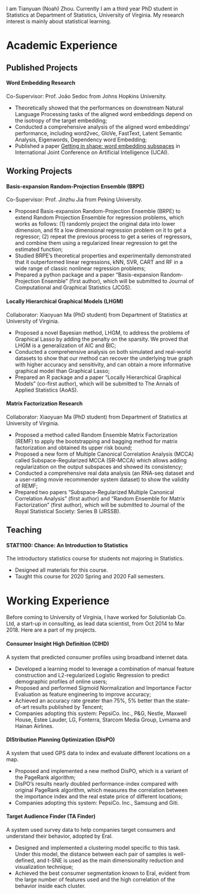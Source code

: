 


I am Tianyuan (Noah) Zhou. Currently I am a third year PhD student in Statistics at Department of Statistics, University of Virginia. My research interest is mainly about statistical learning. 

# Academic Experience

## Published Projects

#### Word Embedding Research    

Co-Supervisor: Prof. João Sedoc from Johns Hopkins University.
*	Theoretically showed that the performances on downstream Natural Language Processing tasks of the aligned word embeddings depend on the isotropy of the target embedding;
*	Conducted a comprehensive analysis of the aligned word embeddings’ performance, including word2vec, GloVe, FastText, Latent Semantic Analysis, Eigenwords, Dependency word Embedding; 
*	Published a paper [Getting in shape: word embedding subspaces](https://jrodu.github.io/files/IJCAI_2019_Word_Embedding_Subspaces.pdf) in International Joint Conference on Artificial Intelligence (IJCAI). 

## Working Projects

#### Basis-expansion Random-Projection Ensemble (BRPE)                               
Co-Supervisor: Prof. Jinzhu Jia from Peking University.
*	Proposed Basis-expansion Random-Projection Ensemble (BRPE) to extend Random Projection Ensemble for regression problems, which works as follows: (1) randomly project the original data into lower dimension, and fit a low dimensional regression problem on it to get a regressor; (2) repeat the previous process to get a series of regressors, and combine them using a regularized linear regression to get the estimated function;
*	Studied BRPE’s theoretical properties and experimentally demonstrated that it outperformed linear regressions, kNN, SVR, CART and RF in a wide range of classic nonlinear regression problems;
*	Prepared a python package and a paper “Basis-expansion Random-Projection Ensemble” (first author), which will be submitted to Journal of Computational and Graphical Statistics (JCGS).

#### Locally Hierarchical Graphical Models (LHGM)                                  
Collaborator: Xiaoyuan Ma (PhD student) from Department of Statistics at University of Virginia.
*	Proposed a novel Bayesian method, LHGM, to address the problems of Graphical Lasso by adding the penalty on the sparsity. We proved that LHGM is a generalization of AIC and BIC;
*	Conducted a comprehensive analysis on both simulated and real-world datasets to show that our method can recover the underlying true graph with higher accuracy and sensitivity, and can obtain a more informative graphical model than Graphical Lasso;
*	Prepared an R package and a paper “Locally Hierarchical Graphical Models” (co-first author), which will be submitted to The Annals of Applied Statistics (AoAS).

#### Matrix Factorization Research                                               
Collaborator: Xiaoyuan Ma (PhD student) from Department of Statistics at University of Virginia.
*	Proposed a method called Random Ensemble Matrix Factorization (REMF) to apply the bootstrapping and bagging method for matrix factorization and obtained its upper risk bound;
*	Proposed a new form of Multiple Canonical Correlation Analysis (MCCA) called Subspace-Regularized MCCA (SR-MCCA) which allows adding regularization on the output subspaces and showed its consistency;
*	Conducted a comprehensive real data analysis (an RNA-seq dataset and a user-rating movie recommender system dataset) to show the validity of REMF;
*	Prepared two papers “Subspace-Regularized Multiple Canonical Correlation Analysis” (first author) and “Random Ensemble for Matrix Factorization” (first author), which will be submitted to Journal of the Royal Statistical Society: Series B (JRSSB).


## Teaching

#### STAT1100: Chance: An Introduction to Statistics
The introductory statistics course for students not majoring in Statistics. 
* Designed all materials for this course.
* Taught this course for 2020 Spring and 2020 Fall semesters. 


# Working Experience
Before coming to University of Virginia, I have worked for Solutionlab Co. Ltd, a start-up in consulting, as lead data scientist, from Oct 2014 to Mar 2018. Here are a part of my projects. 

#### Consumer Insight High Definition (CIHD)
A system that predicted consumer profiles using broadband internet data. 
*	Developed a learning model to leverage a combination of manual feature construction and L2-regularized Logistic Regression to predict demographic profiles of online users;
* Proposed and performed Sigmoid Normalization and Importance Factor Evaluation as feature engineering to improve accuracy; 
*	Achieved an accuracy rate greater than 75%, 5% better than the state-of-art results published by Tencent; 
*	Companies adopting this system: PepsiCo. Inc., P&G, Nestle, Maxwell House, Estee Lauder, LG, Fonterra, Starcom Media Group, Lvmama and Hainan Airlines.

#### DIStribution Planning Optimization (DisPO)                                     
A system that used GPS data to index and evaluate different locations on a map.
*	Proposed and implemented a new method DisPO, which is a variant of the PageRank algorithm; 
*	DisPO’s results nearly doubled performance-index compared with original PageRank algorithm, which measures the correlation between the importance index and the real estate price of different locations; 
*	Companies adopting this system: PepsiCo. Inc., Samsung and Giti.

#### Target Audience Finder (TA Finder)                                            
A system used survey data to help companies target consumers and understand their behavior, adopted by Eral.
*	Designed and implemented a clustering model specific to this task. Under this model, the distance between each pair of samples is well-defined, and t-SNE is used as the main dimensionality reduction and visualization technique; 
*	Achieved the best consumer segmentation known to Eral, evident from the large number of features used and the high correlation of the behavior inside each cluster.






